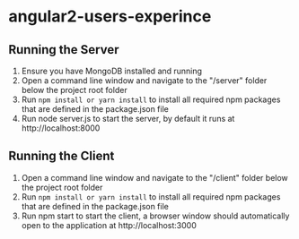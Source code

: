 # angular2-users-experince

## Running the Server
1. Ensure you have MongoDB installed and running 
2. Open a command line window and navigate to the "/server" folder below the project root folder
3. Run ``npm install or yarn install`` to install all required npm packages that are defined in the package.json file
4. Run node server.js to start the server, by default it runs at http://localhost:8000

## Running the Client
1. Open a command line window and navigate to the "/client" folder below the project root folder
2. Run  ``npm install or yarn install`` to install all required npm packages that are defined in the package.json file
3. Run npm start to start the client, a browser window should automatically open to the application at http://localhost:3000
